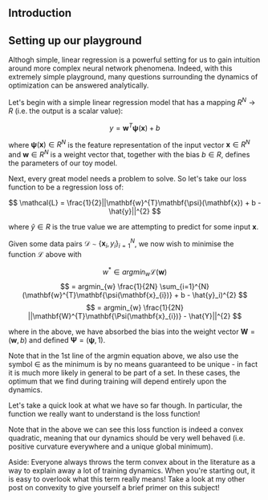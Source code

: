 ## Introduction


## Setting up our playground

Althogh simple, linear regression is a powerful setting for us to gain intuition around more complex neural network phenomena. Indeed, with this extremely simple playground, many questions surrounding the dynamics of optimization can be answered analytically.

Let's begin with a simple linear regression model that has a mapping $R^{N}\rightarrow R$ (i.e. the output is a scalar value):

$$
y = \mathbf{w}^{T}\mathbf{\psi}(\mathbf{x}) + b
$$

where $\mathbf{\psi}(\mathbf{x}) \in R^{N}$ is the feature representation of the input vector $\mathbf{x} \in R^{N}$ and $\mathbf{w} \in R^{N}$ is a weight vector that, together with the bias $b \in R$, defines the parameters of our toy model.

Next, every great model needs a problem to solve. So let's take our loss function to be a regression loss of:

$$
\mathcal{L} = \frac{1}{2}||\mathbf{w}^{T}\mathbf{\psi}(\mathbf{x}) + b - \hat{y}||^{2}
$$

where $\hat{y} \in R$ is the true value we are attempting to predict for some input $\mathbf{x}$.

Given some data pairs $\mathcal{D} \sim \{\mathbf{x}_{i}, y_{i}\}^{N}_{i=1}$, we now wish to minimise the function $\mathcal{L}$ above with

$$
w^{*} \in argmin_{w} \mathcal{L}(\mathbf{w}) 
$$
$$
= argmin_{w} \frac{1}{2N} \sum_{i=1}^{N} (\mathbf{w}^{T}\mathbf{\psi(\mathbf{x}_{i})} + b - \hat{y}_i)^{2}
$$
$$
= argmin_{w} \frac{1}{2N} ||\mathbf{W}^{T}\mathbf{\Psi(\mathbf{x}_{i})} - \hat{Y}||^{2}
$$

where in the above, we have absorbed the bias into the weight vector $\mathbf{W} = (\mathbf{w}, b)$ and defined $\mathbf{\Psi} = (\mathbf{\psi}, 1)$.

Note that in the 1st line of the argmin equation above, we also use the symbol $\in$ as the minimum is by no means guaranteed to be unique - in fact it is much more likely in general to be part of a set. In these cases, the optimum that we find during training will depend entirely upon the dynamics.

Let's take a quick look at what we have so far though. In particular, the function we really want to understand is the loss function!

Note that in the above we can see this loss function is indeed a convex quadratic, meaning that our dynamics should be very well behaved (i.e. positive curvature everywhere and a unique global minimum).

Aside: Everyone always throws the term convex about in the literature as a way to explain away a lot of training dynamics. When you're starting out, it is easy to overlook what this term really means! Take a look at my other post on convexity to give yourself a brief primer on this subject!



